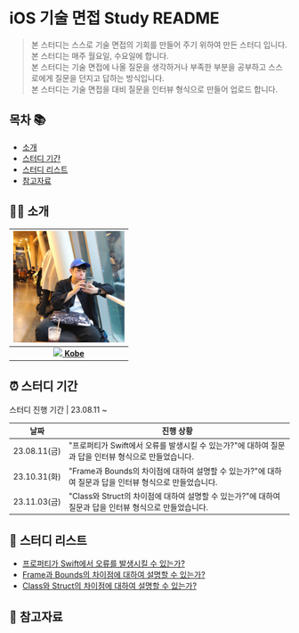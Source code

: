# iOS 기술 면접 Study README

> 본 스터디는 스스로 기술 면접의 기회를 만들어 주기 위하여 만든 스터디 입니다.</br>
> 본 스터디는 매주 월요일, 수요일에 합니다.</br>
> 본 스터디는 기술 면접에 나올 질문을 생각하거나 부족한 부분을 공부하고 스스로에게 질문을 던지고 답하는 방식입니다.</br>
> 본 스터디는 기술 면접을 대비 질문을 인터뷰 형식으로 만들어 업로드 합니다.</br>

## 목차 📚

- [소개](#-소개)
- [스터디 기간](#-스터디-기간)
- [스터디 리스트](#-스터디-리스트)
- [참고자료](#-참고자료)

## 🧑‍💻 소개
| <img src="https://github.com/devKobe24/BranchTest/blob/main/IMG_5424.JPG?raw=true" width="200" height="200"/> |
| :-: |
| [<img src="https://hackmd.io/_uploads/SJEQuLsEh.png" width="20"/> **Kobe**](https://github.com/devKobe24) |

## ⏰ 스터디 기간
스터디 진행 기간 | 23.08.11 ~

| 날짜 | 진행 상황 | 
| -------- | -------- |
| 23.08.11(금)     | "프로퍼티가 Swift에서 오류를 발생시킬 수 있는가?"에 대하여 질문과 답을 인터뷰 형식으로 만들었습니다.|
| 23.10.31(화)     | "Frame과 Bounds의 차이점에 대하여 설명할 수 있는가?"에 대하여 질문과 답을 인터뷰 형식으로 만들었습니다.|
| 23.11.03(금)     | "Class와 Struct의 차이점에 대하여 설명할 수 있는가?"에 대하여 질문과 답을 인터뷰 형식으로 만들었습니다.|

## 📖 스터디 리스트
- [프로퍼티가 Swift에서 오류를 발생시킬 수 있는가?](https://github.com/devKobe24/iOS-Interview/blob/main/Interview/content/230811.md)
- [Frame과 Bounds의 차이점에 대하여 설명할 수 있는가?](https://github.com/devKobe24/iOS-Interview/blob/main/Interview/content/231031.md)
- [Class와 Struct의 차이점에 대하여 설명할 수 있는가?](https://github.com/devKobe24/iOS-Interview/blob/main/Interview/content/231103.md)


## 📑 참고자료

